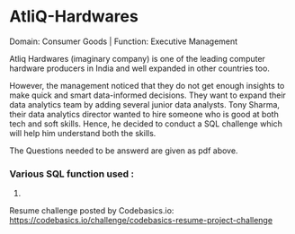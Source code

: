 # AtliQ-Hardwares
Domain:  Consumer Goods | Function: Executive Management

Atliq Hardwares (imaginary company) is one of the leading computer hardware producers in India and well expanded in other countries too.

However, the management noticed that they do not get enough insights to make quick and smart data-informed decisions. They want to expand their data analytics team by adding several junior data analysts. Tony Sharma, their data analytics director wanted to hire someone who is good at both tech and soft skills. Hence, he decided to conduct a SQL challenge which will help him understand both the skills.

The Questions needed to be answerd are given as pdf above.

### Various SQL function used :
1.
 Resume challenge posted by Codebasics.io: https://codebasics.io/challenge/codebasics-resume-project-challenge
